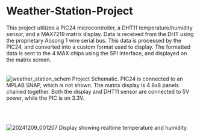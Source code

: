 # Weather-Station-Project

This project utilizes a PIC24 microcontroller, a DHT11 temperature/humidity sensor, and a MAX7219 matrix display. Data is received from the DHT using the proprietary Aosong 1 wire serial bus. This data is processed by the PIC24, and converted into a custom format used to display. The formatted data is sent to the 4 MAX chips using the SPI interface, and displayed on the matrix screen. 
<br> <br> <br>
![weather_station_schem](https://github.com/user-attachments/assets/0b643618-0590-4bcc-aab0-3e4be8fcd1f6)
Project Schematic. PIC24 is connected to an MPLAB SNAP, which is not shown. The matrix display is 4 8x8 panels chained together. Both the display and DHT11 sensor are connected to 5V power, while the PIC is on 3.3V.

<br><br>

![20241209_001207](https://github.com/user-attachments/assets/80053d03-04d6-4c68-8cbd-cfd7beced0e9)
Display showing realtime temperature and humidity.

